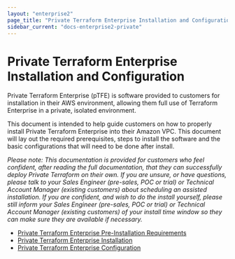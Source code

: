 ```yaml
---
layout: "enterprise2"
page_title: "Private Terraform Enterprise Installation and Configuration"
sidebar_current: "docs-enterprise2-private"
---
```


# Private Terraform Enterprise Installation and Configuration

Private Terraform Enterprise (pTFE) is software provided to customers for installation in their AWS environment, allowing them full use of Terraform Enterprise in a private, isolated environment.

This document is intended to help guide customers on how to properly install Private Terraform Enterprise into their Amazon VPC. This document will lay out the required prerequisites, steps to install the software and the basic configurations that will need to be done after install.

*Please note: This documentation is provided for customers who feel confident, after reading the full documentation, that they can successfully deploy Private Terraform on their own. If you are unsure, or have questions, please talk to your Sales Engineer \(pre-sales, POC or trial\) or Technical Account Manager \(existing customers\) about scheduling an assisted installation. If you are confident, and wish to do the install yourself, please still inform your Sales Engineer \(pre-sales, POC or trial\) or Technical Account Manager \(existing customers\) of your install time window so they can make sure they are available if necessary.* 

- [Private Terraform Enterprise Pre-Installation Requirements](/docs/enterprise2/private/pre-install.html)
- [Private Terraform Enterprise Installation](/docs/enterprise2/private/install.html)
- [Private Terraform Enterprise Configuration](/docs/enterprise2/private/config.html)
